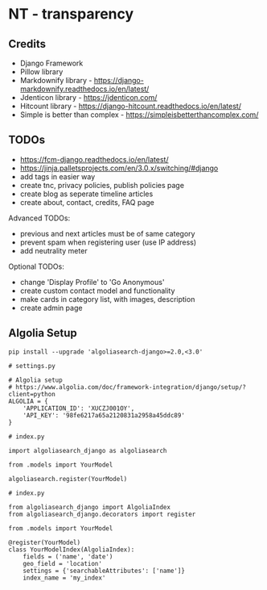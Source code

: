 # NT - transparency

## Credits
 - Django Framework
 - Pillow library
 - Markdownify library - https://django-markdownify.readthedocs.io/en/latest/
 - Jdenticon library - https://jdenticon.com/
 - Hitcount library - https://django-hitcount.readthedocs.io/en/latest/
 - Simple is better than complex - https://simpleisbetterthancomplex.com/


## TODOs
 - https://fcm-django.readthedocs.io/en/latest/
 - https://jinja.palletsprojects.com/en/3.0.x/switching/#django
 - add tags in easier way
 - create tnc, privacy policies, publish policies page
 - create blog as seperate timeline articles
 - create about, contact, credits, FAQ page
  
  Advanced TODOs:
 - previous and next articles must be of same category
 - prevent spam when registering user (use IP address)
 - add neutrality meter
  
  Optional TODOs:
 - change 'Display Profile' to 'Go Anonymous'
 - create custom contact model and functionality
 - make cards in category list, with images, description
 - create admin page


## Algolia Setup
`pip install --upgrade 'algoliasearch-django>=2.0,<3.0'`

```
# settings.py

# Algolia setup
# https://www.algolia.com/doc/framework-integration/django/setup/?client=python
ALGOLIA = {
    'APPLICATION_ID': 'XUCZJ001OY',
    'API_KEY': '98fe6217a65a2120831a2958a45ddc89'
}
```

```
# index.py

import algoliasearch_django as algoliasearch

from .models import YourModel

algoliasearch.register(YourModel)
```

```
# index.py

from algoliasearch_django import AlgoliaIndex
from algoliasearch_django.decorators import register

from .models import YourModel

@register(YourModel)
class YourModelIndex(AlgoliaIndex):
    fields = ('name', 'date')
    geo_field = 'location'
    settings = {'searchableAttributes': ['name']}
    index_name = 'my_index'

```